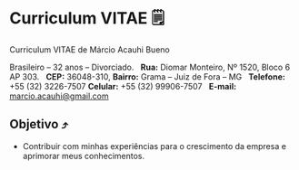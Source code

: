 # Curriculum VITAE 🗒️

Curriculum VITAE de Márcio Acauhi Bueno

Brasileiro – 32 anos – Divorciado. &nbsp; 
**Rua:** Diomar Monteiro, Nº 1520, Bloco 6 AP 303. &nbsp;
**CEP:** 36048-310, **Bairro:** Grama – Juiz de Fora – MG &nbsp;
**Telefone:** +55 (32) 3226-7507 **Celular:** +55 (32) 99906-7507 &nbsp;
**E-mail:** marcio.acauhi@gmail.com &nbsp;

## Objetivo ⤴️
 - Contribuir com minhas experiências para o crescimento da empresa e aprimorar meus conhecimentos.                                  
